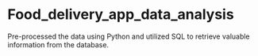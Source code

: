 # Food_delivery_app_data_analysis
Pre-processed the data using Python and utilized SQL to retrieve valuable information from the database.
